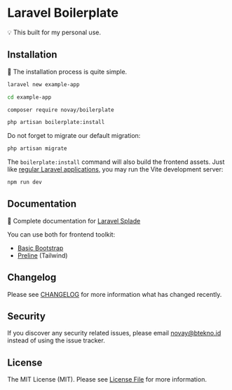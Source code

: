 # Laravel Boilerplate

💡 This built for my personal use.

## Installation

📖 The installation process is quite simple.

```bash
laravel new example-app

cd example-app

composer require novay/boilerplate

php artisan boilerplate:install


```

Do not forget to migrate our default migration:

```bash
php artisan migrate
````

The `boilerplate:install` command will also build the frontend assets. Just like [regular Laravel applications](https://laravel.com/docs/10.x/vite#running-vite), you may run the Vite development server:

```bash
npm run dev
````

## Documentation

📖 Complete documentation for [Laravel Splade](https://splade.dev/docs/introducing-splade)

You can use both for frontend toolkit:
- [Basic Bootstrap](https://getbootstrap.com/docs/5.3/getting-started/introduction/)
- [Preline](https://preline.co/docs/index.html) (Tailwind)

## Changelog

Please see [CHANGELOG](CHANGELOG.md) for more information what has changed recently.

## Security

If you discover any security related issues, please email novay@btekno.id instead of using the issue tracker.

## License

The MIT License (MIT). Please see [License File](LICENSE.md) for more information.
